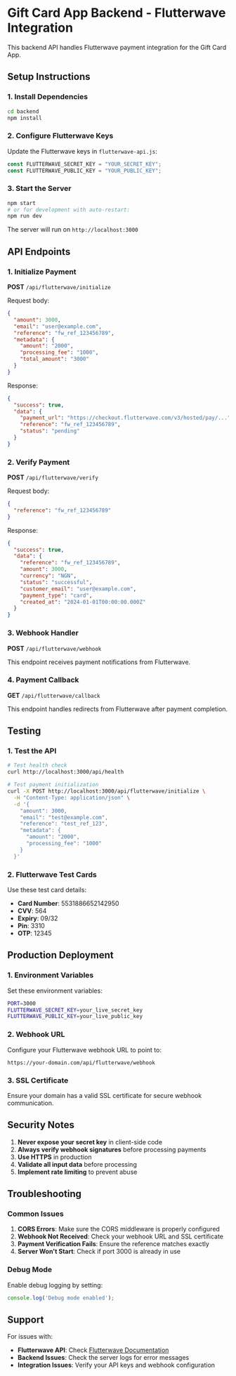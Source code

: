 # Gift Card App Backend - Flutterwave Integration

This backend API handles Flutterwave payment integration for the Gift Card App.

## Setup Instructions

### 1. Install Dependencies
```bash
cd backend
npm install
```

### 2. Configure Flutterwave Keys
Update the Flutterwave keys in `flutterwave-api.js`:
```javascript
const FLUTTERWAVE_SECRET_KEY = "YOUR_SECRET_KEY";
const FLUTTERWAVE_PUBLIC_KEY = "YOUR_PUBLIC_KEY";
```

### 3. Start the Server
```bash
npm start
# or for development with auto-restart:
npm run dev
```

The server will run on `http://localhost:3000`

## API Endpoints

### 1. Initialize Payment
**POST** `/api/flutterwave/initialize`

Request body:
```json
{
  "amount": 3000,
  "email": "user@example.com",
  "reference": "fw_ref_123456789",
  "metadata": {
    "amount": "2000",
    "processing_fee": "1000",
    "total_amount": "3000"
  }
}
```

Response:
```json
{
  "success": true,
  "data": {
    "payment_url": "https://checkout.flutterwave.com/v3/hosted/pay/...",
    "reference": "fw_ref_123456789",
    "status": "pending"
  }
}
```

### 2. Verify Payment
**POST** `/api/flutterwave/verify`

Request body:
```json
{
  "reference": "fw_ref_123456789"
}
```

Response:
```json
{
  "success": true,
  "data": {
    "reference": "fw_ref_123456789",
    "amount": 3000,
    "currency": "NGN",
    "status": "successful",
    "customer_email": "user@example.com",
    "payment_type": "card",
    "created_at": "2024-01-01T00:00:00.000Z"
  }
}
```

### 3. Webhook Handler
**POST** `/api/flutterwave/webhook`

This endpoint receives payment notifications from Flutterwave.

### 4. Payment Callback
**GET** `/api/flutterwave/callback`

This endpoint handles redirects from Flutterwave after payment completion.

## Testing

### 1. Test the API
```bash
# Test health check
curl http://localhost:3000/api/health

# Test payment initialization
curl -X POST http://localhost:3000/api/flutterwave/initialize \
  -H "Content-Type: application/json" \
  -d '{
    "amount": 3000,
    "email": "test@example.com",
    "reference": "test_ref_123",
    "metadata": {
      "amount": "2000",
      "processing_fee": "1000"
    }
  }'
```

### 2. Flutterwave Test Cards
Use these test card details:
- **Card Number**: 5531886652142950
- **CVV**: 564
- **Expiry**: 09/32
- **Pin**: 3310
- **OTP**: 12345

## Production Deployment

### 1. Environment Variables
Set these environment variables:
```bash
PORT=3000
FLUTTERWAVE_SECRET_KEY=your_live_secret_key
FLUTTERWAVE_PUBLIC_KEY=your_live_public_key
```

### 2. Webhook URL
Configure your Flutterwave webhook URL to point to:
```
https://your-domain.com/api/flutterwave/webhook
```

### 3. SSL Certificate
Ensure your domain has a valid SSL certificate for secure webhook communication.

## Security Notes

1. **Never expose your secret key** in client-side code
2. **Always verify webhook signatures** before processing payments
3. **Use HTTPS** in production
4. **Validate all input data** before processing
5. **Implement rate limiting** to prevent abuse

## Troubleshooting

### Common Issues

1. **CORS Errors**: Make sure the CORS middleware is properly configured
2. **Webhook Not Received**: Check your webhook URL and SSL certificate
3. **Payment Verification Fails**: Ensure the reference matches exactly
4. **Server Won't Start**: Check if port 3000 is already in use

### Debug Mode
Enable debug logging by setting:
```javascript
console.log('Debug mode enabled');
```

## Support

For issues with:
- **Flutterwave API**: Check [Flutterwave Documentation](https://developer.flutterwave.com/)
- **Backend Issues**: Check the server logs for error messages
- **Integration Issues**: Verify your API keys and webhook configuration 